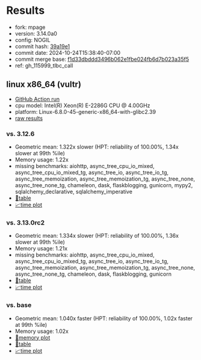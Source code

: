 # Results

- fork: mpage
- version: 3.14.0a0
- config: NOGIL
- commit hash: [39a19e1](https://github.com/mpage/cpython/commit/39a19e1)
- commit date: 2024-10-24T15:38:40-07:00
- commit merge base: [f1d33dbddd3496b062e1fbe024fb6d7b023a35f5](https://github.com/mpage/cpython/commit/f1d33dbddd3496b062e1fbe024fb6d7b023a35f5)
- ref: gh_115999_tlbc_call

## linux x86_64 (vultr)

- [GitHub Action run](https://github.com/facebookexperimental/free-threading-benchmarking/actions/runs/11508699224)
- cpu model: Intel(R) Xeon(R) E-2286G CPU @ 4.00GHz
- platform: Linux-6.8.0-45-generic-x86_64-with-glibc2.39
- [raw results](bm-20241024-vultr-x86_64-mpage-gh_115999_tlbc_call-3.14.0a0-39a19e1.json)

### vs. 3.12.6

- Geometric mean: 1.322x slower (HPT: reliability of 100.00%, 1.34x slower at 99th %ile)
- Memory usage: 1.22x
- missing benchmarks: aiohttp, async_tree_cpu_io_mixed, async_tree_cpu_io_mixed_tg, async_tree_io, async_tree_io_tg, async_tree_memoization, async_tree_memoization_tg, async_tree_none, async_tree_none_tg, chameleon, dask, flaskblogging, gunicorn, mypy2, sqlalchemy_declarative, sqlalchemy_imperative
- [📄table](bm-20241024-vultr-x86_64-mpage-gh_115999_tlbc_call-3.14.0a0-39a19e1-vs-3.12.6.md)
- [📈time plot](bm-20241024-vultr-x86_64-mpage-gh_115999_tlbc_call-3.14.0a0-39a19e1-vs-3.12.6.svg)

### vs. 3.13.0rc2

- Geometric mean: 1.334x slower (HPT: reliability of 100.00%, 1.36x slower at 99th %ile)
- Memory usage: 1.21x
- missing benchmarks: aiohttp, async_tree_cpu_io_mixed, async_tree_cpu_io_mixed_tg, async_tree_io, async_tree_io_tg, async_tree_memoization, async_tree_memoization_tg, async_tree_none, async_tree_none_tg, chameleon, dask, flaskblogging, gunicorn
- [📄table](bm-20241024-vultr-x86_64-mpage-gh_115999_tlbc_call-3.14.0a0-39a19e1-vs-3.13.0rc2.md)
- [📈time plot](bm-20241024-vultr-x86_64-mpage-gh_115999_tlbc_call-3.14.0a0-39a19e1-vs-3.13.0rc2.svg)

### vs. base

- Geometric mean: 1.040x faster (HPT: reliability of 100.00%, 1.02x faster at 99th %ile)
- Memory usage: 1.02x
- [🧠memory plot](bm-20241024-vultr-x86_64-mpage-gh_115999_tlbc_call-3.14.0a0-39a19e1-vs-base-mem.svg)
- [📄table](bm-20241024-vultr-x86_64-mpage-gh_115999_tlbc_call-3.14.0a0-39a19e1-vs-base.md)
- [📈time plot](bm-20241024-vultr-x86_64-mpage-gh_115999_tlbc_call-3.14.0a0-39a19e1-vs-base.svg)

